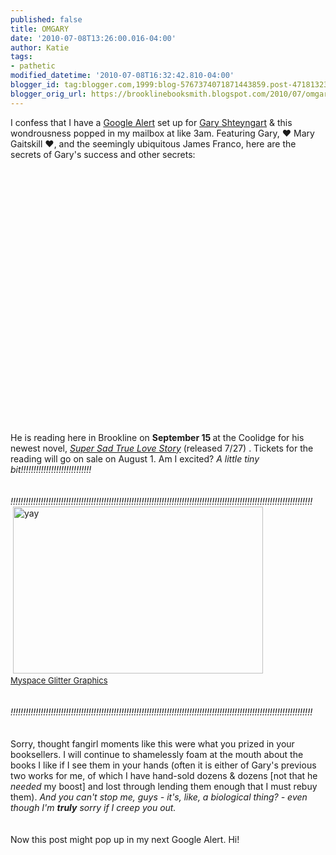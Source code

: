 ```yaml
---
published: false
title: OMGARY
date: '2010-07-08T13:26:00.016-04:00'
author: Katie
tags:
- pathetic
modified_datetime: '2010-07-08T16:32:42.810-04:00'
blogger_id: tag:blogger.com,1999:blog-5767374071871443859.post-4718132381628304511
blogger_orig_url: https://brooklinebooksmith.blogspot.com/2010/07/omgary.html
---
```


<div style="TEXT-ALIGN: left">I confess that I have a <a href="https://www.google.com/alerts">Google Alert</a> set up for <a href="https://www.brooklinebooksmith-shop.com/search/apachesolr_search/field_contributor_name:Shteyngart%2C+Gary">Gary Shteyngart</a> &amp; this wondrousness popped in my mailbox at like 3am. Featuring Gary, ♥ Mary Gaitskill ♥, and the seemingly ubiquitous James Franco, here are the secrets of Gary's success and other secrets:</div><div style="TEXT-ALIGN: left"></div><br /><br /><object width="640" height="385"><param name="movie" value="https://www.youtube.com/v/EfzuOu4UIOU&amp;hl=en_US&amp;fs=1"></param><param name="allowFullScreen" value="true"></param><param name="allowscriptaccess" value="always"></param><embed src="https://www.youtube.com/v/EfzuOu4UIOU&amp;hl=en_US&amp;fs=1" type="application/x-shockwave-flash" allowscriptaccess="always" allowfullscreen="true" width="640" height="385"></embed></object><br />                <br />He is reading here in Brookline on <b>September 15 </b>at the Coolidge for his newest novel, <i><a href="https://www.brooklinebooksmith-shop.com/book/9781400066407">Super Sad True</a></i><i><a href="https://www.brooklinebooksmith-shop.com/book/9781400066407"> Love Story</a> </i>(released 7/27) . Tickets for the reading will go on sale on August 1. Am I excited? <i>A little tiny bit!!!!!!!!!!!!!!!!!!!!!!!!!!!!</i><br /><i><br /></i><br /><i><span style="FONT-STYLE: normal" class="Apple-style-span"><i>!!!!!!!!!!!!!!!!!!!!</i></span></i><i>!!!!!!!!!!!!!!!!!!!!</i><i>!!!!!!!!!!!!!!!!!!!!</i><i>!!!!!!!!!</i><i>!!!!!!!!!!!</i><i>!!!!!!!!!!!!!!!!!!!!</i><i>!!!!!!!!!!!!!!!!!!!!</i><br /><img style="visibility:hidden;width:0px;height:0px;" border=0 width=0 height=0 src="https://counters.gigya.com/wildfire/IMP/CXNID=2000002.0NXC/bT*xJmx*PTEyNzg2MjAyNDIxNDAmcHQ9MTI3ODYyMDc2OTY1NiZwPTYyNTEmZD1jb2RlYm94Jmc9MSZvPWM2ZGQwMWVmOTc5ODRj/MzY4YzUzZmQwMjY3MzFiNzg2.gif" />                        <a href="https://blingee.com/blingee/view/113927881-yay" target="_blank" title="Myspace Glitter Graphics"><img alt="yay" border="0" height="267" src="https://image.blingee.com/images18/content/output/000/000/000/6ca/629537197_472002.gif" title="yay" width="400" /></a><br /><a href="https://blingee.com" target="_blank" title="Myspace Glitter Graphics"><font size="2">Myspace Glitter Graphics</font></a><br /><br /> <br /><i><span style="FONT-STYLE: normal" class="Apple-style-span"><i>!!!!!!!!!!!!!!!!!!!!</i></span></i><i>!!!!!!!!!!!!!!!!!!!!</i><i>!!!!!!!!!!!!!!!!!!!!</i><i>!!!!!!!!!!!!!!!!!!!!</i><i>!!!!!!!!!!!!!!!!!!!!</i><i>!!!!!!!!!!!!!!!!!!!!</i><br /><i><br /></i><br /><i></i>Sorry, thought fangirl moments like this were what you prized in your booksellers. I will continue to shamelessly foam at the mouth about the books I like if I see them in your hands (often it is either of Gary's previous two works for me, of which I have hand-sold dozens &amp; dozens [not that he <i>needed</i> my boost] and lost through lending them enough that I must rebuy them). <i>And you can't stop me, guys - it's, like, a biological thing? - even though I'm <b>truly</b> sorry if I creep you out.</i><br /><i><br /></i><br />Now this post might pop up in my next Google Alert. Hi!